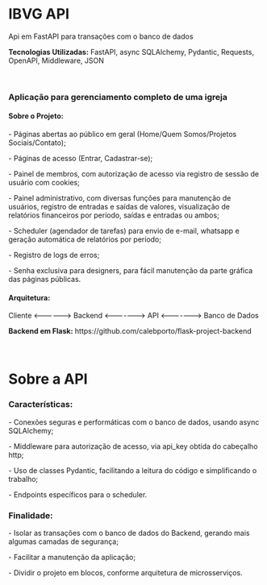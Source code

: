 <h1>IBVG API</H1>
<p>Api em FastAPI para transações com o banco de dados</p>
<p><b>Tecnologias Utilizadas:</b> FastAPI, async SQLAlchemy, Pydantic, Requests, OpenAPI, Middleware, JSON</p>
<br>
<h3>Aplicação para gerenciamento completo de uma igreja</h3>

<h4>Sobre o Projeto:</h4>
<p>- Páginas abertas ao público em geral (Home/Quem Somos/Projetos Sociais/Contato);</p>
<p>- Páginas de acesso (Entrar, Cadastrar-se);
<p>- Painel de membros, com autorização de acesso via registro de sessão de usuário com cookies;
<p>- Painel administrativo, com diversas funções para manutenção de usuários, registro de entradas e saídas de valores, visualização
de relatórios financeiros por período, saídas e entradas ou ambos;
<p>- Scheduler (agendador de tarefas) para envio de e-mail, whatsapp e geração automática de relatórios por período;
<p>- Registro de logs de erros;
<p>- Senha exclusiva para designers, para fácil manutenção da parte gráfica das páginas públicas.

<h4>Arquitetura:</h4>
<p>Cliente <------> Backend <-------> API <-------> Banco de Dados</p>
<p><b>Backend em Flask:</b> https://github.com/calebporto/flask-project-backend</p>
<br>

<h1>Sobre a API</h1>
<h3>Características:</h3>
<p>- Conexões seguras e performáticas com o banco de dados, usando async SQLAlchemy;</p>
<p>- Middleware para autorização de acesso, via api_key obtida do cabeçalho http;</p>
<p>- Uso de classes Pydantic, facilitando a leitura do código e simplificando o trabalho;</p>
<p>- Endpoints específicos para o scheduler.</p>
<h3>Finalidade:</h3>
<p>- Isolar as transações com o banco de dados do Backend, gerando mais algumas camadas de segurança;</p>
<p>- Facilitar a manutenção da aplicação;</p>
<p>- Dividir o projeto em blocos, conforme arquitetura de microsserviços.</p>
